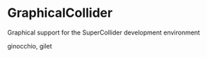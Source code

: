 # GraphicalCollider
Graphical support for the SuperCollider development environment

ginocchio, gilet
